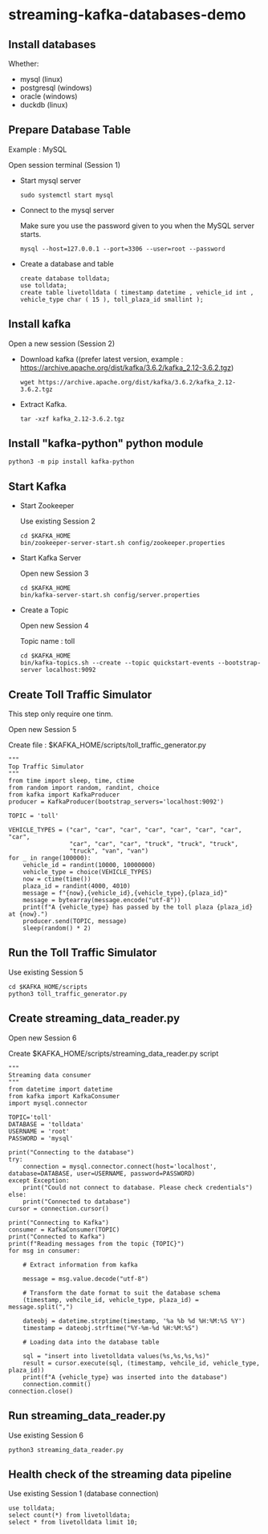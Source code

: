 # streaming-kafka-databases-demo

## Install databases

Whether:
- mysql (linux)
- postgresql (windows)
- oracle (windows)
- duckdb (linux)

## Prepare Database Table 

Example : MySQL

Open session terminal (Session 1)

- Start mysql server

  ```
  sudo systemctl start mysql
  ```

- Connect to the mysql server
  
  Make sure you use the password given to you when the MySQL server starts.
  
  ```
  mysql --host=127.0.0.1 --port=3306 --user=root --password
  ```

- Create a database and table

  ```
  create database tolldata;
  use tolldata;
  create table livetolldata ( timestamp datetime , vehicle_id int , vehicle_type char ( 15 ), toll_plaza_id smallint );
  ```

## Install kafka

Open a new session (Session 2)

- Download kafka ((prefer latest version, example : https://archive.apache.org/dist/kafka/3.6.2/kafka_2.12-3.6.2.tgz)
  ```
  wget https://archive.apache.org/dist/kafka/3.6.2/kafka_2.12-3.6.2.tgz
  ```

- Extract Kafka.
  ```
  tar -xzf kafka_2.12-3.6.2.tgz
  ```

## Install "kafka-python" python module

```
python3 -m pip install kafka-python
```

## Start Kafka

- Start Zookeeper
  
  Use existing Session 2

  ```
  cd $KAFKA_HOME
  bin/zookeeper-server-start.sh config/zookeeper.properties
  ```

-  Start Kafka Server

    Open new Session 3

    ```
    cd $KAFKA_HOME
    bin/kafka-server-start.sh config/server.properties
    ```

- Create a Topic

  Open new Session 4

  Topic name : toll

  ```
  cd $KAFKA_HOME
  bin/kafka-topics.sh --create --topic quickstart-events --bootstrap-server localhost:9092
  ```

## Create Toll Traffic Simulator

This step only require one tinm.

Open new Session 5

Create file : $KAFKA_HOME/scripts/toll_traffic_generator.py

```
"""
Top Traffic Simulator
"""
from time import sleep, time, ctime
from random import random, randint, choice
from kafka import KafkaProducer
producer = KafkaProducer(bootstrap_servers='localhost:9092')

TOPIC = 'toll'

VEHICLE_TYPES = ("car", "car", "car", "car", "car", "car", "car", "car",
                 "car", "car", "car", "truck", "truck", "truck",
                 "truck", "van", "van")
for _ in range(100000):
    vehicle_id = randint(10000, 10000000)
    vehicle_type = choice(VEHICLE_TYPES)
    now = ctime(time())
    plaza_id = randint(4000, 4010)
    message = f"{now},{vehicle_id},{vehicle_type},{plaza_id}"
    message = bytearray(message.encode("utf-8"))
    print(f"A {vehicle_type} has passed by the toll plaza {plaza_id} at {now}.")
    producer.send(TOPIC, message)
    sleep(random() * 2)
```

## Run the Toll Traffic Simulator

Use existing Session 5

```
cd $KAFKA_HOME/scripts
python3 toll_traffic_generator.py
```

## Create streaming_data_reader.py

Open new Session 6

Create $KAFKA_HOME/scripts/streaming_data_reader.py script

  ```
  """
  Streaming data consumer
  """
  from datetime import datetime
  from kafka import KafkaConsumer
  import mysql.connector
  
  TOPIC='toll'
  DATABASE = 'tolldata'
  USERNAME = 'root'
  PASSWORD = 'mysql'
  
  print("Connecting to the database")
  try:
      connection = mysql.connector.connect(host='localhost', database=DATABASE, user=USERNAME, password=PASSWORD)
  except Exception:
      print("Could not connect to database. Please check credentials")
  else:
      print("Connected to database")
  cursor = connection.cursor()
  
  print("Connecting to Kafka")
  consumer = KafkaConsumer(TOPIC)
  print("Connected to Kafka")
  print(f"Reading messages from the topic {TOPIC}")
  for msg in consumer:
  
      # Extract information from kafka
  
      message = msg.value.decode("utf-8")
  
      # Transform the date format to suit the database schema
      (timestamp, vehcile_id, vehicle_type, plaza_id) = message.split(",")
  
      dateobj = datetime.strptime(timestamp, '%a %b %d %H:%M:%S %Y')
      timestamp = dateobj.strftime("%Y-%m-%d %H:%M:%S")
  
      # Loading data into the database table
  
      sql = "insert into livetolldata values(%s,%s,%s,%s)"
      result = cursor.execute(sql, (timestamp, vehcile_id, vehicle_type, plaza_id))
      print(f"A {vehicle_type} was inserted into the database")
      connection.commit()
  connection.close()
  ```

## Run streaming_data_reader.py

Use existing Session 6

```
python3 streaming_data_reader.py
```

## Health check of the streaming data pipeline

Use existing Session 1 (database connection)

```
use tolldata;
select count(*) from livetolldata;
select * from livetolldata limit 10;
```

